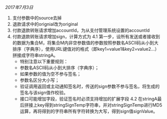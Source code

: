 
_2017年7月3日_
1. 支付参数中的source去掉
2. 退款请求中的orignial改为original
3. 付款退款转账请求增加accountId，为从支付管理系统设置的accountId
4. 付款退款转账请求增加sign，计算方式为
    4.1 第一步，设所有发送或者接收到的数据为集合M，将集合M内非空参数值的参数按照参数名ASCII码从小到大排序（字典序），使用URL键值对的格式（即key1=value1&key2=value2…）拼接成字符串stringA。
    - 特别注意以下重要规则：
    - 参数名ASCII码从小到大排序（字典序）；
    - 如果参数的值为空不参与签名；
    - 参数名区分大小写；
    - 验证调用返回或主动通知签名时，传送的sign参数不参与签名，将生成的签名与该sign值作校验。
    - 接口可能增加字段，验证签名时必须支持增加的扩展字段
    4.2 在stringA最后拼接上key得到stringSignTemp字符串，并对stringSignTemp进行MD5运算，再将得到的字符串所有字符转换为大写，得到sign值signValue。